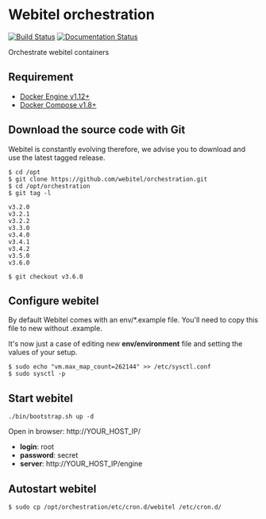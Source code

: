 # Webitel orchestration

[![Build Status](https://travis-ci.org/webitel/orchestration.svg?branch=master)](https://travis-ci.org/webitel/orchestration) [![Documentation Status](https://readthedocs.org/projects/webitel/badge/?version=latest)](http://api.webitel.com/en/latest/?badge=latest) 

Orchestrate webitel containers 

## Requirement

- [Docker Engine v1.12+](https://docs.docker.com/engine/installation/)
- [Docker Compose v1.8+](https://docs.docker.com/compose/install/)

## Download the source code with Git

Webitel is constantly evolving therefore, we advise you to download and use the latest tagged release. 

	$ cd /opt
	$ git clone https://github.com/webitel/orchestration.git
	$ cd /opt/orchestration
	$ git tag -l
	
	v3.2.0
	v3.2.1
	v3.2.2
	v3.3.0
	v3.4.0
	v3.4.1
	v3.4.2
	v3.5.0
	v3.6.0
	
	$ git checkout v3.6.0

## Configure webitel

By default Webitel comes with an env/*.example file. You'll need to copy this file to new without .example.

It's now just a case of editing new **env/environment** file and setting the values of your setup.

	$ sudo echo "vm.max_map_count=262144" >> /etc/sysctl.conf
	$ sudo sysctl -p

## Start webitel

	./bin/bootstrap.sh up -d

Open in browser: http://YOUR_HOST_IP/

- **login**: root
- **password**: secret
- **server**: http://YOUR_HOST_IP/engine

## Autostart webitel

	$ sudo cp /opt/orchestration/etc/cron.d/webitel /etc/cron.d/
